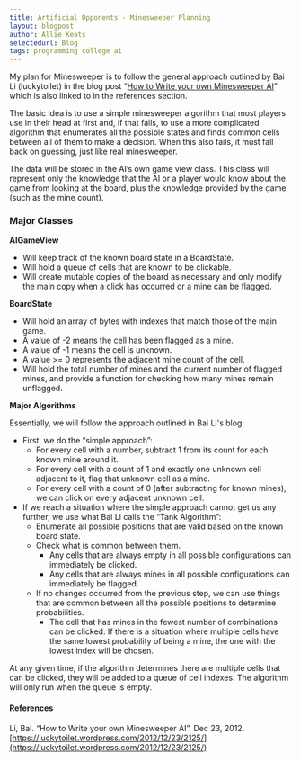 ```yaml
---
title: Artificial Opponents - Minesweeper Planning
layout: blogpost
author: Allie Keats
selectedurl: Blog
tags: programming college ai
---
```


My plan for Minesweeper is to follow the general approach outlined by Bai Li (luckytoilet) in the blog post “[How to Write your own Minesweeper AI](https://luckytoilet.wordpress.com/2012/12/23/2125/)” which is also linked to in the references section.

<!--more-->

The basic idea is to use a simple minesweeper algorithm that most players use in their head at first and, if that fails, to use a more complicated algorithm that enumerates all the possible states and finds common cells between all of them to make a decision. When this also fails, it must fall back on guessing, just like real minesweeper.

The data will be stored in the AI’s own game view class. This class will represent only the knowledge that the AI or a player would know about the game from looking at the board, plus the knowledge provided by the game (such as the mine count).

### Major Classes

**AIGameView**

* Will keep track of the known board state in a BoardState.
* Will hold a queue of cells that are known to be clickable.
* Will create mutable copies of the board as necessary and only modify the main copy when a click has occurred or a mine can be flagged.

**BoardState**

* Will hold an array of bytes with indexes that match those of the main game.
 * A value of -2 means the cell has been flagged as a mine.
 * A value of -1 means the cell is unknown.
 * A value >= 0 represents the adjacent mine count of the cell.
* Will hold the total number of mines and the current number of flagged mines, and provide a function for checking how many mines remain unflagged.

**Major Algorithms**

Essentially, we will follow the approach outlined in Bai Li's blog:

* First, we do the “simple approach”:
  * For every cell with a number, subtract 1 from its count for each known mine around it.
  * For every cell with a count of 1 and exactly one unknown cell adjacent to it, flag that unknown cell as a mine.
  * For every cell with a count of 0 (after subtracting for known mines), we can click on every adjacent unknown cell.
* If we reach a situation where the simple approach cannot get us any further, we use what Bai Li calls the “Tank Algorithm”:
  * Enumerate all possible positions that are valid based on the known board state.
  * Check what is common between them.
    * Any cells that are always empty in all possible configurations can immediately be clicked.
    * Any cells that are always mines in all possible configurations can immediately be flagged.
  * If no changes occurred from the previous step, we can use things that are common between all the possible positions to determine probabilities.
    * The cell that has mines in the fewest number of combinations can be clicked. If there is a situation where multiple cells have the same lowest probability of being a mine, the one with the lowest index will be chosen.

At any given time, if the algorithm determines there are multiple cells that can be clicked, they will be added to a queue of cell indexes. The algorithm will only run when the queue is empty.

#### References

Li, Bai. “How to Write your own Minesweeper AI”. Dec 23, 2012. [https://luckytoilet.wordpress.com/2012/12/23/2125/](https://luckytoilet.wordpress.com/2012/12/23/2125/)